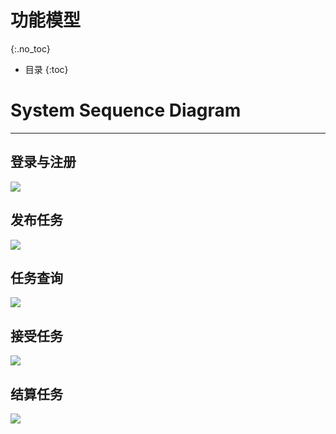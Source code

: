 # 功能模型
{:.no_toc}

* 目录
{:toc}

# System Sequence Diagram
---

## 登录与注册

![][1]

## 发布任务

![][2]

## 任务查询

![][3]

## 接受任务

![][4]


## 结算任务

![][5]

[1]:https://github.com/milkymoney/Dashboard/blob/master/pic/%E7%99%BB%E5%BD%95%E4%B8%8E%E6%B3%A8%E5%86%8C.png?raw=true

[2]:https://github.com/milkymoney/Dashboard/blob/master/pic/%E4%BB%BB%E5%8A%A1%E5%8F%91%E5%B8%83.png?raw=true

[3]:https://github.com/milkymoney/Dashboard/blob/master/pic/%E4%BB%BB%E5%8A%A1%E6%9F%A5%E8%AF%A2.png?raw=true

[4]:https://github.com/milkymoney/Dashboard/blob/master/pic/%E6%8E%A5%E5%8F%97%E4%BB%BB%E5%8A%A1.png?raw=true

[5]:https://github.com/milkymoney/Dashboard/blob/master/pic/%E7%BB%93%E7%AE%97%E4%BB%BB%E5%8A%A1.png?raw=true

